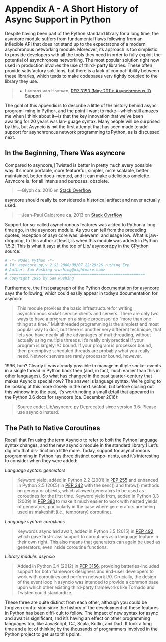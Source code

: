 # Appendix A - A Short History of Async Support in Python

Despite having been part of the Python standard library for a long time, the asyncore
module suffers from fundamental flaws following from an inflexible API that does not
stand up to the expectations of a modern asynchronous networking module.
Moreover, its approach is too simplistic to provide developers with all the tools they
need in order to fully exploit the potential of asynchronous networking.
The most popular solution right now used in production involves the use of third-
party libraries. These often provide satisfactory solutions, but there is a lack of compat‐
ibility between these libraries, which tends to make codebases very tightly coupled to
the library they use.

> - Laurens van Houtven, [PEP 3153 (May 2011): Asynchronous IO Support](https://oreil.ly/pNyro)

The goal of this appendix is to describe a little of the history behind async program‐
ming in Python, and the point I want to make—which still amazes me when I think
about it—is that the key innovation that we’ve been awaiting for 20 years was lan‐
guage syntax.
Many people will be surprised by this, but Asyncio is not the first attempt that has
been made to add support for asynchronous network programming to Python, as is
discussed next.


## In the Beginning, There Was asyncore

Compared to asyncore,] Twisted is better in pretty much every possible way. It’s more
portable, more featureful, simpler, more scalable, better maintained, better docu‐
mented, and it can make a delicious omelette. Asyncore is, for all intents and purposes,
obsolete.

> —Glyph ca. 2010 on [Stack Overflow](https://oreil.ly/4pEeJ)

asyncore should really be considered a historical artifact and never actually used.

> —Jean-Paul Calderone ca. 2013 on [Stack Overflow](https://oreil.ly/oWGEZ)

Support for so-called asynchronous features was added to Python a long time ago, in
the asyncore module. As you can tell from the preceding quotes, reception of asyn
core was lukewarm, and usage low. What is jaw-dropping, to this author at least, is
when this module was added: in Python 1.5.2! This is what it says at the top of Lib/
asyncore.py in the CPython source:

```python
# -*- Mode: Python -*-
# Id: asyncore.py,v 2.51 2000/09/07 22:29:26 rushing Exp
# Author: Sam Rushing <rushing@nightmare.com>
# =============================================================
# Copyright 1996 by Sam Rushing
```

Furthermore, the first paragraph of the Python [documentation for asyncore](https://oreil.ly/tPp8_) says the
following, which could easily appear in today’s documentation for asyncio:

> This module provides the basic infrastructure for writing asynchronous socket service
clients and servers.
There are only two ways to have a program on a single processor do “more than one
thing at a time.” Multithreaded programming is the simplest and most popular way to
do it, but there is another very different technique, that lets you have nearly all the
advantages of multithreading, without actually using multiple threads. It’s really only
practical if your program is largely I/O bound. If your program is processor bound,
then preemptive scheduled threads are probably what you really need. Network servers
are rarely processor bound, however.

​1996, huh? Clearly it was already possible to manage multiple socket events in a single
thread in Python back then (and, in fact, much earlier than this in other languages).
So what has changed in the past quarter-century that makes Asyncio special now?
The answer is language syntax. We’re going to be looking at this more closely in the
next section, but before closing out this window into the past, it’s worth noting a
small detail that appeared in the Python 3.6 docs for asyncore (ca. December 2016):

> Source code: Lib/asyncore.py
Deprecated since version 3.6: Please use asyncio instead.

## The Path to Native Coroutines

Recall that I’m using the term Asyncio to refer to both the Python language syntax
changes, and the new asyncio module in the standard library.1 Let’s dig into that dis‐
tinction a little more.
Today, support for asynchronous programming in Python has three distinct compo‐
nents, and it’s interesting to consider when they were added:

*Language syntax: generators*

> Keyword yield, added in Python 2.2 (2001) in [PEP 255](https://oreil.ly/35Czp) and enhanced in Python
2.5 (2005) in [PEP 342](https://oreil.ly/UDWl) with the send() and throw() methods on generator
objects, which allowed generators to be used as coroutines for the first time.
Keyword yield from, added in Python 3.3 (2009) in [PEP 380](https://oreil.ly/38jVG) to make it much
easier to work with nested yields of generators, particularly in the case where gen‐
erators are being used as makeshift (i.e., temporary) coroutines.

*Language syntax: coroutines*

> Keywords async and await, added in Python 3.5 (2015) in [PEP 492](https://oreil.ly/XJUmS), which gave
first-class support to coroutines as a language feature in their own right. This also
means that generators can again be used as generators, even inside coroutine
functions.

*Library module: asyncio*

> Added in Python 3.4 (2012) in [PEP 3156](https://oreil.ly/QKG4m), providing batteries-included support
for both framework designers and end-user developers to work with coroutines
and perform network I/O. Crucially, the design of the event loop in asyncio was
intended to provide a common base upon which other existing third-party
frameworks like Tornado and Twisted could standardize.

These three are quite distinct from each other, although you could be forgiven confu‐
sion since the history of the development of these features in Python has been diffi‐
cult to follow.
The impact of new syntax for async and await is significant, and it’s having an effect
on other programming languages too, like JavaScript, C#, Scala, Kotlin, and Dart.
It took a long time and a lot of thinking by the thousands of programmers involved in
the Python project to get us to this point.



